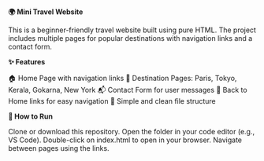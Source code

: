**🌍 Mini Travel Website**

This is a beginner-friendly travel website built using pure HTML.
The project includes multiple pages for popular destinations with navigation links and a contact form.

**✨ Features**

🏠 Home Page with navigation links
📍 Destination Pages: Paris, Tokyo, Kerala, Gokarna, New York
📬 Contact Form for user messages
🔗 Back to Home links for easy navigation
📂 Simple and clean file structure

**🚀 How to Run**

Clone or download this repository.
Open the folder in your code editor (e.g., VS Code).
Double-click on index.html to open in your browser.
Navigate between pages using the links.

